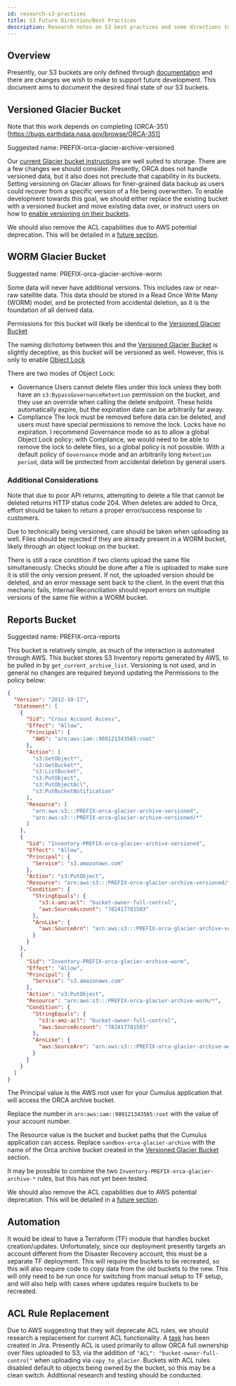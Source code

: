 ```yaml
---
id: research-s3-practices
title: S3 Future Direction/Best Practices
description: Research notes on S3 best practices and some directions to take development.
---
```


## Overview

Presently, our S3 buckets are only defined through [documentation](../deployment-guide/creating-orca-glacier-bucket.md) and there are changes we wish to make to support future development.
This document aims to document the desired final state of our S3 buckets.

## Versioned Glacier Bucket

Note that this work depends on completing (ORCA-351)[https://bugs.earthdata.nasa.gov/browse/ORCA-351]

Suggested name: PREFIX-orca-glacier-archive-versioned

Our [current Glacier bucket instructions](../deployment-guide/creating-orca-glacier-bucket.md) are well suited to storage.
There are a few changes we should consider.
Presently, ORCA does not handle versioned data, but it also does not preclude that capability in its buckets.
Setting versioning on Glacier allows for finer-grained data backup as users could recover from a specific version of a file being overwritten.
To enable development towards this goal, we should either replace the existing bucket with a versioned bucket and move existing data over, or instruct users on how to [enable versioning on their buckets](https://docs.aws.amazon.com/AmazonS3/latest/userguide/manage-versioning-examples.html).

We should also remove the ACL capabilities due to AWS potential deprecation.
This will be detailed in a [future section](#acl-rule-replacement).

## WORM Glacier Bucket

Suggested name: PREFIX-orca-glacier-archive-worm

Some data will never have additional versions. This includes raw or near-raw satellite data. This data should be stored in a Read Once Write Many (WORM) model, and be protected from accidental deletion, as it is the foundation of all derived data.

Permissions for this bucket will likely be identical to the [Versioned Glacier Bucket](#versioned-glacier-bucket)

The naming dichotomy between this and the [Versioned Glacier Bucket](#versioned-glacier-bucket) is slightly deceptive, as this bucket will be versioned as well.
However, this is only to enable [Object Lock](https://aws.amazon.com/blogs/storage/protecting-data-with-amazon-s3-object-lock/)

There are two modes of Object Lock:
- Governance
  Users cannot delete files under this lock unless they both have an `s3:BypassGovernanceRetention` permission on the bucket, and they use an override when calling the delete endpoint.
  These holds automatically expire, but the expiration date can be arbitrarily far away.
- Compliance
  The lock must be removed before data can be deleted, and users must have special permissions to remove the lock.
  Locks have no expiration.
I recommend Governance mode so as to allow a global Object Lock policy; with Compliance, we would need to be able to remove the lock to delete files, so a global policy is not possible.
With a default policy of `Governance` mode and an arbitrarily long `Retention period`, data will be protected from accidental deletion by general users.

### Additional Considerations

Note that due to poor API returns, attempting to delete a file that cannot be deleted returns HTTP status code 204. When deletes are added to Orca, effort should be taken to return a proper error/success response to customers.

Due to technically being versioned, care should be taken when uploading as well.
Files should be rejected if they are already present in a WORM bucket, likely through an object lookup on the bucket.

There is still a race condition if two clients upload the same file simultaneously.
Checks should be done after a file is uploaded to make sure it is still the only version present.
If not, the uploaded version should be deleted, and an error message sent back to the client.
In the event that this mechanic fails, Internal Reconciliation should report errors on multiple versions of the same file within a WORM bucket.

## Reports Bucket

Suggested name: PREFIX-orca-reports

This bucket is relatively simple, as much of the interaction is automated through AWS. This bucket stores S3 Inventory reports generated by AWS, to be pulled in by `get_current_archive_list`.
Versioning is not used, and in general no changes are required beyond updating the Permissions to the policy below:

```json
{
  "Version": "2012-10-17",
  "Statement": [
    {
      "Sid": "Cross Account Access",
      "Effect": "Allow",
      "Principal": {
        "AWS": "arn:aws:iam::909121343565:root"
      },
      "Action": [
        "s3:GetObject*",
        "s3:GetBucket*",
        "s3:ListBucket",
        "s3:PutObject",
        "s3:PutObjectAcl",
        "s3:PutBucketNotification"
      ],
      "Resource": [
        "arn:aws:s3:::PREFIX-orca-glacier-archive-versioned",
        "arn:aws:s3:::PREFIX-orca-glacier-archive-versioned/*"
      ]
    },
    {
      "Sid": "Inventory-PREFIX-orca-glacier-archive-versioned",
      "Effect": "Allow",
      "Principal": {
        "Service": "s3.amazonaws.com"
      },
      "Action": "s3:PutObject",
      "Resource": "arn:aws:s3:::PREFIX-orca-glacier-archive-versioned/*",
      "Condition": {
        "StringEquals": {
      	  "s3:x-amz-acl": "bucket-owner-full-control",
      	  "aws:SourceAccount": "782417781503"
        },
      	"ArnLike": {
      	  "aws:SourceArn": "arn:aws:s3:::PREFIX-orca-glacier-archive-versioned"
      	}
      }
    },
    {
      "Sid": "Inventory-PREFIX-orca-glacier-archive-worm",
      "Effect": "Allow",
      "Principal": {
        "Service": "s3.amazonaws.com"
      },
      "Action": "s3:PutObject",
      "Resource": "arn:aws:s3:::PREFIX-orca-glacier-archive-worm/*",
      "Condition": {
        "StringEquals": {
      	  "s3:x-amz-acl": "bucket-owner-full-control",
      	  "aws:SourceAccount": "782417781503"
        },
      	"ArnLike": {
      	  "aws:SourceArn": "arn:aws:s3:::PREFIX-orca-glacier-archive-worm"
      	}
      }
    }
  ]
}
```
The Principal value is the AWS root user for your Cumulus application that will
access the ORCA archive bucket.

Replace the number in `arn:aws:iam::909121343565:root` with the value of your account number.

The Resource value is the bucket and bucket paths that the Cumulus application
can access. Replace `sandbox-orca-glacier-archive` with the name
of the Orca archive bucket created in the [Versioned Glacier Bucket](#versioned-glacier-bucket) section.

It may be possible to combine the two `Inventory-PREFIX-orca-glacier-archive-*` rules, but this has not yet been tested.

We should also remove the ACL capabilities due to AWS potential deprecation.
This will be detailed in a [future section](#acl-rule-replacement).

## Automation

It would be ideal to have a Terraform (TF) module that handles bucket creation/updates.
Unfortunately, since our deployment presently targets an account different from the Disaster Recovery account, this must be a separate TF deployment.
This will require the buckets to be recreated, so this will also require code to copy data from the old buckets to the new.
This will only need to be run once for switching from manual setup to TF setup, and will also help with cases where updates require buckets to be recreated.

## ACL Rule Replacement

Due to AWS suggesting that they will deprecate ACL rules, we should research a replacement for current ACL functionality.
A [task](https://bugs.earthdata.nasa.gov/browse/ORCA-450) has been created in Jira.
Presently ACL is used primarily to allow ORCA full ownership over files uploaded to S3, via the addition of `"ACL": "bucket-owner-full-control"` when uploading via `copy_to_glacier`.
Buckets with ACL rules disabled default to objects being owned by the bucket, so this may be a clean switch.
Additional research and testing should be conducted.
